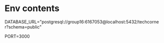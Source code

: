 # Env contents
DATABASE_URL="postgresql://group16:6167053@localhost:5432/techcorner?schema=public"


PORT=3000
